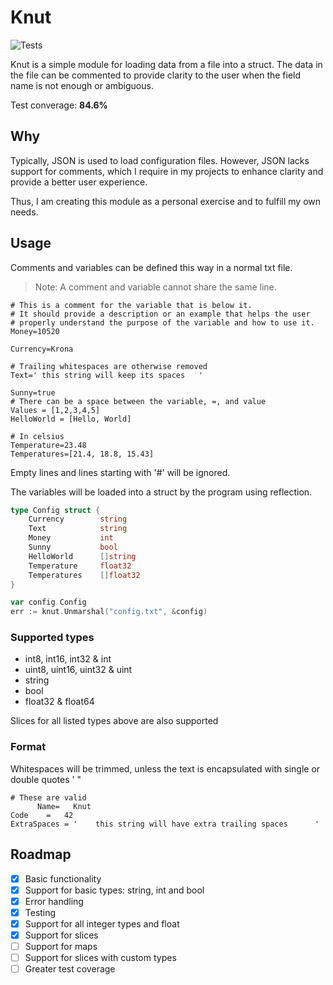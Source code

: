 # Knut

![Tests](https://github.com/CarlFlo/knut/actions/workflows/go.yml/badge.svg)

Knut is a simple module for loading data from a file into a struct.
The data in the file can be commented to provide clarity to the user when the field name is not enough or ambiguous.

Test converage: **84.6%**

## Why
Typically, JSON is used to load configuration files. However, JSON lacks support for comments, which I require in my projects to enhance clarity and provide a better user experience. 

Thus, I am creating this module as a personal exercise and to fulfill my own needs.

## Usage

Comments and variables can be defined this way in a normal txt file.
> Note: A comment and variable cannot share the same line.
```
# This is a comment for the variable that is below it.
# It should provide a description or an example that helps the user
# properly understand the purpose of the variable and how to use it.
Money=10520

Currency=Krona

# Trailing whitespaces are otherwise removed
Text=' this string will keep its spaces   '

Sunny=true
# There can be a space between the variable, =, and value
Values = [1,2,3,4,5]
HelloWorld = [Hello, World]

# In celsius
Temperature=23.48
Temperatures=[21.4, 18.8, 15.43]
```

Empty lines and lines starting with '#' will be ignored.

The variables will be loaded into a struct by the program using reflection.

```go
type Config struct {
    Currency        string
    Text            string
    Money           int
    Sunny           bool
    HelloWorld      []string
    Temperature     float32
    Temperatures    []float32
}

var config Config
err := knut.Unmarshal("config.txt", &config)
```

### Supported types
- int8, int16, int32 & int
- uint8, uint16, uint32 & uint
- string
- bool
- float32 & float64

Slices for all listed types above are also supported

### Format

Whitespaces will be trimmed, unless the text is encapsulated with single or double quotes ' "

```
# These are valid
      Name=   Knut   
Code    =   42   
ExtraSpaces = '    this string will have extra trailing spaces      '
```


## Roadmap
- [X] Basic functionality
- [X] Support for basic types: string, int and bool
- [X] Error handling
- [X] Testing
- [X] Support for all integer types and float
- [X] Support for slices
- [ ] Support for maps
- [ ] Support for slices with custom types
- [ ] Greater test coverage
